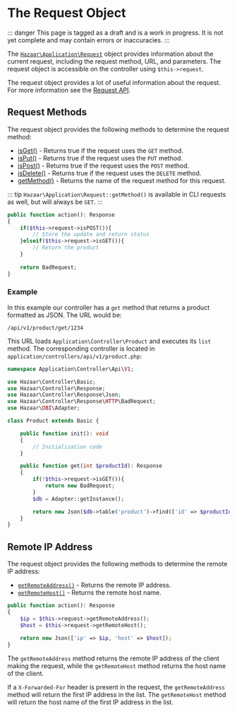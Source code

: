 # The Request Object

::: danger
This page is tagged as a draft and is a work in progress.  It is not yet complete and may contain errors or inaccuracies.
:::

The [`Hazaar\Application\Request`](/api/class/Hazaar/Application/Request) object provides information about the current request, including the request method, URL, and parameters. The request object is accessible on the controller using `$this->request`.

The request object provides a lot of useful information about the request.  For more information see the [Request API](/api/class/Hazaar/Application/Request).

## Request Methods

The request object provides the following methods to determine the request method:

- [isGet()](/api/class/Hazaar/Application/Request/HTTP#isget) - Returns true if the request uses the `GET` method.
- [isPut()](/api/class/Hazaar/Application/Request/HTTP#isput) - Returns true if the request uses the `PUT` method.
- [isPost()](/api/class/Hazaar/Application/Request/HTTP#ispost) - Returns true if the request uses the `POST` method.
- [isDelete()](/api/class/Hazaar/Application/Request/HTTP#isdelete) - Returns true if the request uses the `DELETE` method.
- [getMethod()](/api/class/Hazaar/Application/Request#getmethod) - Returns the name of the request method for this request.  

::: tip
`Hazaar\Application\Request::getMethod()` is available in CLI requests as well, but will always be `GET`.
:::

```php
public function action(): Response
{
    if($this->request->isPOST()){
        // Store the update and return status
    }elseif($this->request->isGET()){
        // Return the product
    }
    
    return BadRequest;
}
```

### Example

In this example our controller has a `get` method that returns a product formatted as JSON.  The URL would be:

```
/api/v1/product/get/1234
```

This URL loads `Application\Controller\Product` and executes its `list` method. The corresponding controller is located in `application/controllers/api/v1/product.php`:

```php
namespace Application\Controller\Api\V1;

use Hazaar\Controller\Basic;
use Hazaar\Controller\Response;
use Hazaar\Controller\Response\Json;
use Hazaar\Controller\Response\HTTP\BadRequest;
use Hazaar\DBI\Adapter;

class Product extends Basic {

    public function init(): void
    {
        // Initialization code
    }

    public function get(int $productId): Response
    {
        if(!$this->request->isGET()){
            return new BadRequest;
        }
        $db = Adapter::getInstance();

        return new Json($db->table('product')->find(['id' => $productId]));
    }
}
```

## Remote IP Address

The request object provides the following methods to determine the remote IP address:

- [`getRemoteAddress()`](/api/class/Hazaar/Application/Request#getremoteaddress) - Returns the remote IP address.
- [`getRemoteHost()`](/api/class/Hazaar/Application/Request#getremotehost) - Returns the remote host name.

```php
public function action(): Response
{
    $ip = $this->request->getRemoteAddress();
    $host = $this->request->getRemoteHost();
    
    return new Json(['ip' => $ip, 'host' => $host]);
}
```

The `getRemoteAddress` method returns the remote IP address of the client making the request, while the `getRemoteHost` method returns the host name of the client.

If a `X-Forwarded-For` header is present in the request, the `getRemoteAddress` method will return the first IP address in the list.  The `getRemoteHost` method will return the host name of the first IP address in the list.
